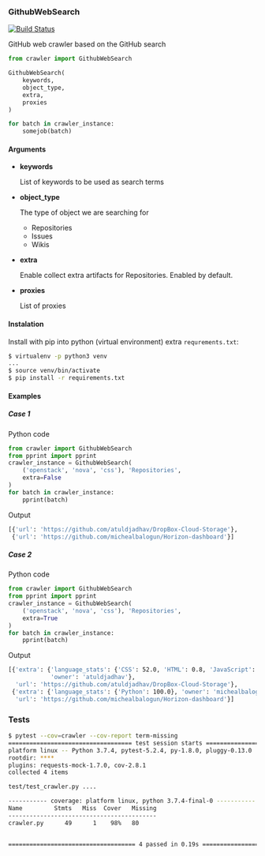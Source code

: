 ### GithubWebSearch
[![Build Status](https://travis-ci.org/ktarasz/task.svg?branch=master)](https://travis-ci.org/ktarasz/task)

GitHub web crawler based on the GitHub search

```python
from crawler import GithubWebSearch

GithubWebSearch(
    keywords, 
    object_type,
    extra,
    proxies
)

for batch in crawler_instance:
    somejob(batch)
```
#### Arguments
* **keywords**

    List of keywords to be used as search terms

* **object_type**

    The type of object we are searching for
    * Repositories
    * Issues
    * Wikis

* **extra**

    Enable collect extra artifacts for Repositories. Enabled by default.

* **proxies**

    List of proxies

#### Instalation
Install with pip into python (virtual environment) extra `requrements.txt`:
```bash
$ virtualenv -p python3 venv
...
$ source venv/bin/activate
$ pip install -r requirements.txt
```

#### Examples
##### Case 1
Python code
```python
from crawler import GithubWebSearch
from pprint import pprint
crawler_instance = GithubWebSearch(
    ('openstack', 'nova', 'css'), 'Repositories', 
    extra=False
)
for batch in crawler_instance:
    pprint(batch)
```
Output
```python
[{'url': 'https://github.com/atuldjadhav/DropBox-Cloud-Storage'},
 {'url': 'https://github.com/michealbalogun/Horizon-dashboard'}]
```
##### Case 2
Python code
```python
from crawler import GithubWebSearch
from pprint import pprint
crawler_instance = GithubWebSearch(
    ('openstack', 'nova', 'css'), 'Repositories', 
    extra=True
)
for batch in crawler_instance:
    pprint(batch)

```
Output
```bash
[{'extra': {'language_stats': {'CSS': 52.0, 'HTML': 0.8, 'JavaScript': 47.2},
            'owner': 'atuldjadhav'},
  'url': 'https://github.com/atuldjadhav/DropBox-Cloud-Storage'},
 {'extra': {'language_stats': {'Python': 100.0}, 'owner': 'michealbalogun'},
  'url': 'https://github.com/michealbalogun/Horizon-dashboard'}]
```

### Tests
```bash
$ pytest --cov=crawler --cov-report term-missing 
=================================== test session starts ===================================
platform linux -- Python 3.7.4, pytest-5.2.4, py-1.8.0, pluggy-0.13.0
rootdir: ****
plugins: requests-mock-1.7.0, cov-2.8.1
collected 4 items                                                                         

test/test_crawler.py ....                                                           [100%]

----------- coverage: platform linux, python 3.7.4-final-0 -----------
Name         Stmts   Miss  Cover   Missing
------------------------------------------
crawler.py      49      1    98%   80


==================================== 4 passed in 0.19s ====================================
```
